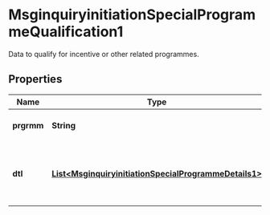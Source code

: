 

# MsginquiryinitiationSpecialProgrammeQualification1

Data to qualify for incentive or other related programmes.

## Properties

| Name | Type | Description | Notes |
|------------ | ------------- | ------------- | -------------|
|**prgrmm** | **String** | Name of special programme. |  [optional] |
|**dtl** | [**List&lt;MsginquiryinitiationSpecialProgrammeDetails1&gt;**](MsginquiryinitiationSpecialProgrammeDetails1.md) | Name and value associated with a special programme. |  [optional] |



